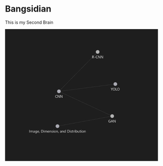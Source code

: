 # Bangsidian

This is my Second Brain


![Graph View](images/Pasted%20image%2020240106011319.png)


